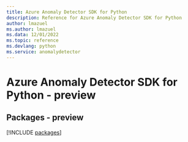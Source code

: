 ```yaml
---
title: Azure Anomaly Detector SDK for Python
description: Reference for Azure Anomaly Detector SDK for Python
author: lmazuel
ms.author: lmazuel
ms.data: 12/01/2022
ms.topic: reference
ms.devlang: python
ms.service: anomalydetector
---
```

# Azure Anomaly Detector SDK for Python - preview
## Packages - preview
[!INCLUDE [packages](anomaly-detector-index.md)]